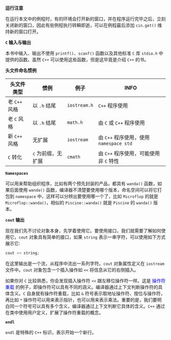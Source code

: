 **运行注意**

在运行本文中的例程时，有的环境会打开新的窗口，并在程序运行完毕之后，立刻关闭新的窗口，因此有些例程执行转瞬即逝，可以在例程最后添加 `cin.get()` 维持新的窗口打开。

**`C` 输入与输出**

本书中输入、输出不使用 `printf()`、`scanf()` 函数以及其他标准 `C` 库 `stdio.h` 中提供的函数。虽然 `C++` 可以使用这些函数，但是这毕竟是介绍 `C++` 的书。

**头文件命名惯例**

| 头文件类型    | 惯例               | 例子         | INFO                                    |
| ------------- | ------------------ | ------------ | --------------------------------------- |
| 老 `C++` 风格 | 以 `.h` 结尾       | `iostream.h` | `C++` 程序使用                          |
| 老 `C` 风格   | 以 `.h` 结尾       | `math.h`     | 由 `C` 或 `C++` 程序使用                |
| 新 `C++` 风格 | 无扩展             | `iostream`   | 由 `C++` 程序使用，使用 `namespace std` |
| `C` 转化      | `c` 为前缀，无扩展 | `cmath`      | 由 `C++` 程序使用，可能使用非 `C` 特性  |

**`Namespaces`**

可以用来帮助组织程序，比如有两个预先封装的产品，都具有 `wanda()` 函数，如果后面使用 `wanda()` 函数，编译器不清楚要使用哪个版本，命名空间可以将它打包到 `namespace` 中，这样可以分辨出要使用哪一个了，比如 `Microflop` 的就是 `Microflop::wanda()`，相似的 `Piscine::wanda()` 就是 `Piscine` 的 `wanda()` 版本。

**`cout` 输出**

现在我们先不讨论对象本身，先学着使用它。要使用接口，我们就需要了解如何使用它，`cout` 对象具有简单的接口，如果 `string` 表示一串字符，可以使用如下方式展示它:

```cpp
cout << string;
```

在这里输出是一个流，从程序中流出一系列字符。`cout` 对象属性定义在 `iostream` 文件中。`cout` 对象包含一个插入操作如 `<<` 将信息从它的右侧插入。

如果你对 `C` 比较熟悉，你会发现插入操作符 `<<` 跟左移位操作符一样。这是 <span style='color:blue'>操作符重载</span> 的例子，即操作符可以具有不同的涵义。编译器通过上下文判断操作符的具体含义。`C` 自身就有操作符重载，比如 `&` 符号表示取地址操作符、按位与操作符，再比如 `*` 操作符可以用来表示指针，也可以用来表示乘法。重要的是，我们要明白同一个符号可以具有多个含义，编译器通过上下文判断它具体的含义。`C++` 通过在类中使用用户定义，扩展了操作符重载的概念。

**`endl`**

`endl` 是特殊的 `C++` 标识，表示开始一个新行。
